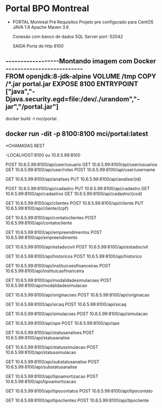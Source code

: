 # Portal BPO Montreal

- PORTAL Montreal
	Pré Requisitos 
	Projeto pre configurado para CentOS
	 JAVA 1.8 
	 Apache Maven 3.6 
	 
	 Conexão com banco de dados SQL Server  port :52042
	 
	 SAIDA
	 Porta de http 8100
	 
------------------Montando imagem com Docker --------------------------	 
FROM openjdk:8-jdk-alpine
VOLUME /tmp
COPY /*.jar portal.jar
EXPOSE 8100
ENTRYPOINT ["java","-Djava.security.egd=file:/dev/./urandom","-jar","/portal.jar"]
----------------------------------------------------------------------
docker build -t mci/portal .

docker run -dit -p 8100:8100 mci/portal:latest
----------------------------------------------------------------------


*CHAMADAS REST
	
-LOCALHOST:8100  ou 10.6.5.99:8100 

POST 10.6.5.99:8100/api/user/usuario
GET 10.6.5.99:8100/api/user/usuarios
GET 10.6.5.99:8100/api/user/roles
POST 10.6.5.99:8100/api/user/username

GET 10.6.5.99:8100/api/analises
PUT 10.6.5.99:8100/api/analise/{id}

POST  10.6.5.99:8100/api/cadastro
PUT 10.6.5.99:8100/api/cadastro
GET 10.6.5.99:8100/api/cadastros
GET 10.6.5.99:8100/api/cadastro/{cod}

GET 10.6.5.99:8100/api/clientes
POST 10.6.5.99:8100/api/cliente
PUT 10.6.5.99:8100/api/cliente/{cpf}

GET 10.6.5.99:8100/api/contatoclientes
POST 10.6.5.99:8100/api/contatocliente

GET 10.6.5.99:8100/api/empreendimentos
POST 10.6.5.99:8100/api/empreendimento

GET 10.6.5.99:8100/api/estadocivil
POST 10.6.5.99:8100/api/estadocivil

GET 10.6.5.99:8100/api/historicos
POST 10.6.5.99:8100/api/historico

GET 10.6.5.99:8100/api/instituicoesfinanceiras
POST 10.6.5.99:8100/api/instituicaofinanceira

GET 10.6.5.99:8100/api/modalidadesimulacoes
POST 10.6.5.99:8100/api/modalidadesimulacao

GET 10.6.5.99:8100/api/originacoes
POST 10.6.5.99:8100/api/originacao

GET 10.6.5.99:8100/api/sicaq
POST 10.6.5.99:8100/api/sicaq

GET 10.6.5.99:8100/api/simulacoes
POST 10.6.5.99:8100/api/simulacao

GET 10.6.5.99:8100/api/spe
POST 10.6.5.99:8100/api/spe

GET 10.6.5.99:8100/api/statusanalises
POST 10.6.5.99:8100/api/statusanalise

GET 10.6.5.99:8100/api/statussimulacao
POST 10.6.5.99:8100/api/statussimulacao

GET 10.6.5.99:8100/api/substatusanalise
POST 10.6.5.99:8100/api/substatusanalise

GET 10.6.5.99:8100/api/tipoamortizacao
POST 10.6.5.99:8100/api/tipoamortizacao

GET 10.6.5.99:8100/api/tipocontatos
POST 10.6.5.99:8100/api/tipocontato

GET 10.6.5.99:8100/api/tipoclientes
POST 10.6.5.99:8100/api/tipocliente
